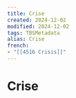 ```yaml
---
title: Crise
created: 2024-12-02
modified: 2024-12-02
tags: TBSMetadata
alias: Crise
french:
- "[[4516 Crisis]]"
---
```

# Crise
